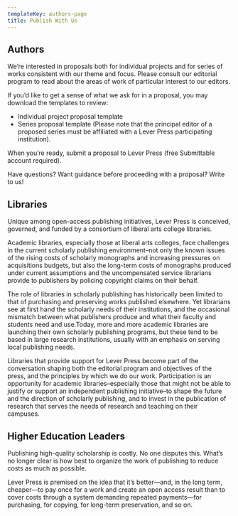 ```yaml
---
templateKey: authors-page
title: Publish With Us
---
```

## Authors

We’re interested in proposals both for individual projects and for series of works consistent with our theme and focus. Please consult our editorial program to read about the areas of work of particular interest to our editors.

If you’d like to get a sense of what we ask for in a proposal, you may download the templates to review:

*  Individual project proposal template
*  Series proposal template (Please note that the principal editor of a proposed series must be affiliated with a Lever Press participating institution).

When you’re ready, submit a proposal to Lever Press (free Submittable account required).

Have questions? Want guidance before proceeding with a proposal? Write to us!

## Libraries

Unique among open-access publishing initiatives, Lever Press is conceived, governed, and funded by a consortium of liberal arts college libraries.

Academic libraries, especially those at liberal arts colleges, face challenges in the current scholarly publishing environment–not only the known issues of the rising costs of scholarly monographs and increasing pressures on acquisitions budgets, but also the long-term costs of monographs produced under current assumptions and the uncompensated service librarians provide to publishers by policing copyright claims on their behalf.

The role of libraries in scholarly publishing has historically been limited to that of purchasing and preserving works published elsewhere. Yet librarians see at first hand the scholarly needs of their institutions, and the occasional mismatch between what publishers produce and what their faculty and students need and use.Today, more and more academic libraries are launching their own scholarly publishing programs, but these tend to be based in large research institutions, usually with an emphasis on serving local publishing needs.

Libraries that provide support for Lever Press become part of the conversation shaping both the editorial program and objectives of the press, and the principles by which we do our work. Participation  is an opportunity for academic libraries–especially those that might not be able to justify or support an independent publishing initiative–to shape the future and the direction of scholarly publishing, and to invest in the publication of research that serves the needs of research and teaching on their campuses.

## Higher Education Leaders

Publishing high-quality scholarship is costly. No one disputes this. What’s no longer clear is how best to organize the work of publishing to reduce costs as much as possible.

Lever Press is premised on the idea that it’s better—and, in the long term, cheaper—to pay once for a work and create an open access result than to cover costs through a system demanding repeated payments—for purchasing, for copying, for long-term preservation, and so on.
